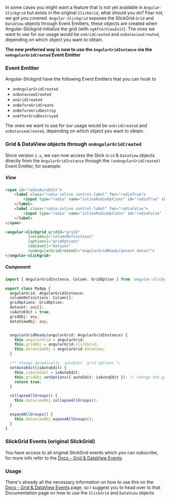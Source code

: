 In some cases you might want a feature that is not yet available in `Angular-Slickgrid` but exists in the original `SlickGrid`, what should you do? Fear not, we got you covered. `Angular-Slickgrid` exposes the SlickGrid `Grid` and `DataView` objects through Event Emitters, these objects are created when Angular-Slickgrid initialize the grid (with `ngAfterViewInit`). The ones we want to use for our usage would be `onGridCreated` and `onDataviewCreated`, depending on which object you want to obtain.

**The new preferred way is now to use the `AngularGridInstance` via the `onAngularGridCreated` Event Emitter**

### Event Emitter
Angular-Slickgrid have the following Event Emitters that you can hook to
- `onAngularGridCreated`
- `onDataviewCreated`
- `onGridCreated`
- `onBeforeGridCreate`
- `onBeforeGridDestroy`
- `onAfterGridDestroyed`

The ones we want to use for our usage would be `onGridCreated` and `onDataviewCreated`, depending on which object you want to obtain.

### Grid & DataView objects through `onAngularGridCreated`
Since version `1.x`, we can now access the Slick `Grid` & `DataView` objects directly from the `AngularGridInstance` through the `(onAngularGridCreated)` Event Emitter, for example:

##### View
```html
<span id="radioAutoEdit">
    <label class="radio-inline control-label" for="radioTrue">
        <input type="radio" name="inlineRadioOptions" id="radioTrue" checked [value]="isAutoEdit" (change)="setAutoEdit(true)"> ON (single-click)
    </label>
    <label class="radio-inline control-label" for="radioFalse">
        <input type="radio" name="inlineRadioOptions" id="radioFalse" [value]="isAutoEdit" (change)="setAutoEdit(false)"> OFF (double-click)
    </label>
</span>

<angular-slickgrid gridId="grid2"
          [columns]="columnDefinitions"
          [options]="gridOptions"
          [dataset]="dataset"
          (onAngularGridCreated)="angularGridReady($event.detail">
</angular-slickgrid>
```

##### Component
```typescript
import { AngularGridInstance, Column, GridOption } from 'angular-slickgrid';

export class MyApp {
  angularGrid: AngularGridInstance;
  columnDefinitions: Column[];
  gridOptions: GridOption;
  dataset: any[];
  isAutoEdit = true;
  gridObj: any;
  dataViewObj: any;


  angularGridReady(angularGrid: AngularGridInstance) {
    this.angularGrid = angularGrid;
    this.gridObj = angularGrid.slickGrid;
    this.dataViewObj = angularGrid.dataView;
  }

  /** Change dynamically `autoEdit` grid options */
  setAutoEdit(isAutoEdit) {
    this.isAutoEdit = isAutoEdit;
    this.gridObj.setOptions({ autoEdit: isAutoEdit }); // change the grid option dynamically
    return true;
  }

  collapseAllGroups() {
    this.dataviewObj.collapseAllGroups();
  }

  expandAllGroups() {
    this.dataviewObj.expandAllGroups();
  }
}
```

### SlickGrid Events (original SlickGrid)
You have access to all original SlickGrid events which you can subscribe, for more info refer to the [Docs - Grid & DataView Events](../events/Grid-&-DataView-Events.md)

### Usage
There's already all the necessary information on how to use this on the [Docs - Grid & DataView Events](../events/Grid-&-DataView-Events.md#view) page, so I suggest you to head over to that Documentation page on how to use the `SlickGrid` and `DataView` objects

